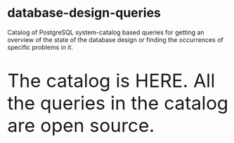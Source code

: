 # database-design-queries
Catalog of PostgreSQL system-catalog based queries for getting an overview of the state of the database design or finding the occurrences of specific problems in it.

<p style="font-size:300%;">The catalog is HERE. All the queries in the catalog are open source.</p>
